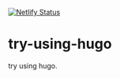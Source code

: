 [![Netlify Status](https://api.netlify.com/api/v1/badges/c09f6f1c-d90c-4e42-bd78-2dd4b8ead99d/deploy-status)](https://app.netlify.com/sites/ph-piment/deploys)

# try-using-hugo
try using hugo.
